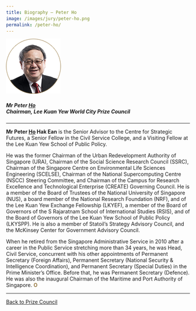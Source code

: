 ```yaml
---
title: Biography — Peter Ho
image: /images/jury/peter-ho.png
permalink: /peter-ho/
---
```


<div style="width:150px"><img src="/images/jury/peter-ho.png" alt="Peter Ho" /></div>

##### **Mr Peter <u>Ho</u>** <br> Chairman, Lee Kuan Yew World City Prize Council <br>

---

**Mr Peter <u>Ho</u> Hak Ean** is the Senior Advisor to the Centre for Strategic Futures, a Senior Fellow in the Civil Service College, and a Visiting Fellow at the Lee Kuan Yew School of Public Policy.  
  
He was the former Chairman of the Urban Redevelopment Authority of Singapore (URA), Chairman of the Social Science Research Council (SSRC), Chairman of the Singapore Centre on Environmental Life Sciences Engineering (SCELSE), Chairman of the National Supercomputing Centre (NSCC) Steering Committee, and Chairman of the Campus for Research Excellence and Technological Enterprise (CREATE) Governing Council. He is a member of the Board of Trustees of the National University of Singapore (NUS), a board member of the National Research Foundation (NRF), and of the Lee Kuan Yew Exchange Fellowship (LKYEF), a member of the Board of Governors of the S Rajaratnam School of International Studies (RSIS), and of the Board of Governors of the Lee Kuan Yew School of Public Policy (LKYSPP). He is also a member of Statoil’s Strategy Advisory Council, and the McKinsey Center for Government Advisory Council.  
  
When he retired from the Singapore Administrative Service in 2010 after a career in the Public Service stretching more than 34 years, he was Head, Civil Service, concurrent with his other appointments of Permanent Secretary (Foreign Affairs), Permanent Secretary (National Security & Intelligence Coordination), and Permanent Secretary (Special Duties) in the Prime Minister’s Office. Before that, he was Permanent Secretary (Defence). He was also the inaugural Chairman of the Maritime and Port Authority of Singapore. **<font color="#967942">O</font>**


---

[Back to Prize Council](/prize-council/)
